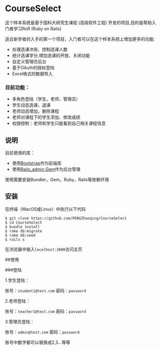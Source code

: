 # CourseSelect

这个样本系统是基于国科大研究生课程 (高级软件工程) 开发的项目,目的是帮助入门者学习RoR (Ruby on Rails)

适合新学者的入手的第一个项目，入门者可以在这个样本系统上增加更多的功能:

* 处理选课冲突、控制选课人数
* 统计选课学分,增加选课的开放、关闭功能
* 自定义管理员后台
* 基于OAuth的授权登陆
* Excel格式的数据导入


### 目前功能：

* 多角色登陆（学生，老师，管理员）
* 学生动态选课，退课
* 老师动态增加，删除课程
* 老师对课程下的学生添加、修改成绩
* 权限控制：老师和学生只能看到自己相关课程信息


## 说明

目前使用的库：

* 使用[Bootstrap](http://getbootstrap.com/)作为前端库
* 使用[Rails_admin Gem](https://github.com/sferik/rails_admin)作为后台管理

使用需要安装Bundler，Gem，Ruby，Rails等依赖环境

## 安装

在终端（MacOS或Linux）中执行以下代码

```
$ git clone https://github.com/PENGZhaoqing/CourseSelect
$ cd CourseSelect
$ bundle install
$ rake db:migrate
$ rake db:seed
$ rails s 
```

在浏览器中输入`localhost:3000`访问主页

##使用

###登陆

1.学生登陆：

账号：`student1@test.com`
密码：`password`

2.老师登陆：

账号：`teacher1@test.com`
密码：`password`


3.管理员登陆：

账号：`admin@test.com`
密码：`password`

账号中数字都可以替换成2,3...等等




